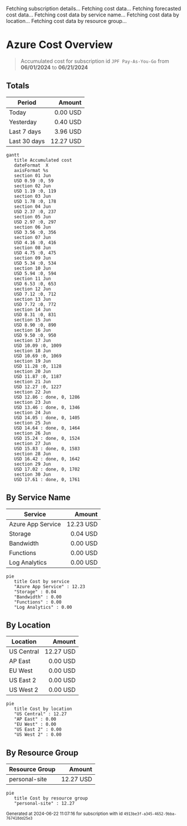 Fetching subscription details...
Fetching cost data...
Fetching forecasted cost data...
Fetching cost data by service name...
Fetching cost data by location...
Fetching cost data by resource group...
# Azure Cost Overview

> Accumulated cost for subscription id `JPF Pay-As-You-Go` from **06/01/2024** to **06/21/2024**

## Totals

|Period|Amount|
|---|---:|
|Today|0.00 USD|
|Yesterday|0.40 USD|
|Last 7 days|3.96 USD|
|Last 30 days|12.27 USD|

```mermaid
gantt
   title Accumulated cost
   dateFormat  X
   axisFormat %s
   section 01 Jun
   USD 0.59 :0, 59
   section 02 Jun
   USD 1.19 :0, 119
   section 03 Jun
   USD 1.78 :0, 178
   section 04 Jun
   USD 2.37 :0, 237
   section 05 Jun
   USD 2.97 :0, 297
   section 06 Jun
   USD 3.56 :0, 356
   section 07 Jun
   USD 4.16 :0, 416
   section 08 Jun
   USD 4.75 :0, 475
   section 09 Jun
   USD 5.34 :0, 534
   section 10 Jun
   USD 5.94 :0, 594
   section 11 Jun
   USD 6.53 :0, 653
   section 12 Jun
   USD 7.12 :0, 712
   section 13 Jun
   USD 7.72 :0, 772
   section 14 Jun
   USD 8.31 :0, 831
   section 15 Jun
   USD 8.90 :0, 890
   section 16 Jun
   USD 9.50 :0, 950
   section 17 Jun
   USD 10.09 :0, 1009
   section 18 Jun
   USD 10.69 :0, 1069
   section 19 Jun
   USD 11.28 :0, 1128
   section 20 Jun
   USD 11.87 :0, 1187
   section 21 Jun
   USD 12.27 :0, 1227
   section 22 Jun
   USD 12.86 : done, 0, 1286
   section 23 Jun
   USD 13.46 : done, 0, 1346
   section 24 Jun
   USD 14.05 : done, 0, 1405
   section 25 Jun
   USD 14.64 : done, 0, 1464
   section 26 Jun
   USD 15.24 : done, 0, 1524
   section 27 Jun
   USD 15.83 : done, 0, 1583
   section 28 Jun
   USD 16.42 : done, 0, 1642
   section 29 Jun
   USD 17.02 : done, 0, 1702
   section 30 Jun
   USD 17.61 : done, 0, 1761
```

## By Service Name

|Service|Amount|
|---|---:|
|Azure App Service|12.23 USD|
|Storage|0.04 USD|
|Bandwidth|0.00 USD|
|Functions|0.00 USD|
|Log Analytics|0.00 USD|

```mermaid
pie
   title Cost by service
   "Azure App Service" : 12.23
   "Storage" : 0.04
   "Bandwidth" : 0.00
   "Functions" : 0.00
   "Log Analytics" : 0.00
```

## By Location

|Location|Amount|
|---|---:|
|US Central|12.27 USD|
|AP East|0.00 USD|
|EU West|0.00 USD|
|US East 2|0.00 USD|
|US West 2|0.00 USD|

```mermaid
pie
   title Cost by location
   "US Central" : 12.27
   "AP East" : 0.00
   "EU West" : 0.00
   "US East 2" : 0.00
   "US West 2" : 0.00
```

## By Resource Group

|Resource Group|Amount|
|---|---:|
|personal-site|12.27 USD|

```mermaid
pie
   title Cost by resource group
   "personal-site" : 12.27
```

<sup>Generated at 2024-06-22 11:07:16 for subscription with id `4913be3f-a345-4652-9bba-767418dd25e3`</sup>
